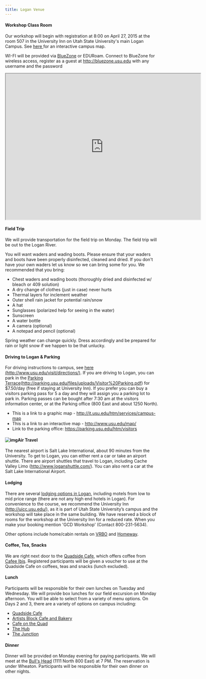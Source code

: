 ```yaml
---
title: Logan Venue
---
```


#### Workshop Class Room

Our workshop will begin with registration at 8:00 on April 27, 2015 at the room 507 in the University Inn on Utah State University's main Logan Campus. See [here ](http://www.usu.edu/map/index.cfm?id=52)for an interactive campus map.

WI-FI will be provided via [BlueZone](https://bluezone.usu.edu/) or EDURoam. Connect to BlueZone for wireless access, register as a guest at http://bluezone.usu.edu with  any username and the password

<iframe src="https://www.google.com/maps/d/embed?mid=1DI5Z3CgQDY079B43QUD3GkfTdTA" width="640" height="480"></iframe>

#### Field Trip

We will provide transportation for the field trip on Monday. The field trip will be out to the Logan River. 

You will want waders and wading boots. Please ensure that your waders and boots have been properly disinfected, cleaned and dried. If you don't have your own waders let us know so we can bring some for you. We recommended that you bring:

- Chest waders and wading boots (thoroughly dried and disinfected w/ bleach or 409 solution)
- A dry change of clothes (just in case) never hurts 
- Thermal layers for inclement weather
- Outer shell rain jacket for potential rain/snow
- A hat
- Sunglasses (polarized help for seeing in the water)
- Sunscreen
- A water bottle
- A camera (optional)
- A notepad and pencil (optional)

Spring weather can change quickly. Dress accordingly and be prepared for rain or light snow if we happen to be that unlucky.

#### Driving to Logan & Parking

For driving instructions to campus, see [here (http://www.usu.edu/visit/directions/)](http://www.usu.edu/visit/directions/). If you are driving to Logan, you can park in the [Parking Terrace](http://parking.usu.edu/files/uploads/Visitor%20Parking.pdf)(<http://parking.usu.edu/files/uploads/Visitor%20Parking.pdf>) for $7.50/day (free if staying at University Inn).  If you prefer you can buy a visitors parking pass for 5 a day and they will assign you a parking lot to park in.  Parking passes can be bought after 7:30 am at the visitors information center, or at the Parking office (800 East and about 1250 North).

- This is a link to a graphic map - <http://it.usu.edu/htm/services/campus-map>
- This is a link to an interactive map - <http://www.usu.edu/map/>
- Link to the parking office: <https://parking.usu.edu/htm/visitors>

#### ![img](https://mail.google.com/mail/images/cleardot.gif)Air Travel

The nearest airport is Salt Lake International, about 90 minutes from the University.  To get to Logan, you can either rent a car or take an airport shuttle.  There are airport shuttles that travel to Logan, including Cache Valley Limo (<http://www.loganshuttle.com/>).  You can also rent a car at the Salt Lake International Airport.

#### Lodging

There are several [lodging options in Logan](http://www.tripadvisor.com/SmartDeals-g57049-Logan_Utah-Hotel-Deals.html), including motels from low to mid price range (there are not any high end hotels in Logan).  For convenience to the course, we recommend the University Inn (<http://uicc.usu.edu/>), as it is part of Utah State University’s campus and the workshop will take place in the same building. We have reserved a block of rooms for the workshop at the University Inn for a reduced rate. When you make your booking mention 'GCD Workshop' (Contact 800-231-5634).

Other options include home/cabin rentals on [VRBO](http://www.vrbo.com/vacation-rentals/usa/utah/logan?from-date=2014-04-28&to-date=2014-05-03) and [Homeway](http://www.homeaway.com/vacation-rental/p340210vb#amenities).

#### Coffee, Tea, Snacks

We are right next door to the [Quadside Cafe](http://www.usu.edu/dining/htm/the-quadside-cafe), which offers coffee from [Cafee Ibis](https://caffeibis.com/). Registered participants will be given a voucher to use at the Quadside Cafe on coffees, teas and snacks (lunch excluded). 

#### Lunch

Participants will be responsible for their own lunches on Tuesday and Wednesday. We will provide box lunches for our field excursion on Monday afternoon. You will be able to select from a variety of menu options. On Days 2 and 3, there are a variety of options on campus including:

- [Quadside Cafe](http://www.usu.edu/dining/htm/the-quadside-cafe)
- [Artists Block Cafe and Bakery](http://gcdworkshop.joewheaton.org/syllabus/goog_1365199944)
- [Cafe on the Quad](http://usu.edu/dining/htm/cafe-on-the-quad)
- [The Hub](http://usu.edu/dining/htm/the-hub)
- [The Junction](http://usu.edu/dining/htm/the-junction)

#### Dinner

Dinner will be provided on Monday evening for paying participants. We will meet at the [Bull's Head](http://www.bullsheadusu.com/location.html) (1111 North 800 East) at 7 PM. The reservation is under Wheaton. Participants will be responsible for their own dinner on other nights.

